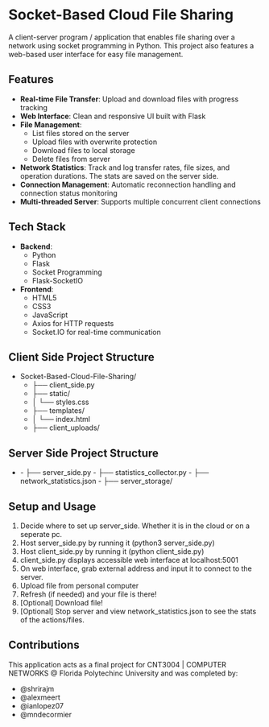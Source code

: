 # Socket-Based Cloud File Sharing

A client-server program / application that enables file sharing over a network using socket programming in Python. This project also features a web-based user interface for easy file management.

## Features

- **Real-time File Transfer**: Upload and download files with progress tracking
- **Web Interface**: Clean and responsive UI built with Flask
- **File Management**: 
  - List files stored on the server
  - Upload files with overwrite protection
  - Download files to local storage
  - Delete files from server
- **Network Statistics**: Track and log transfer rates, file sizes, and operation durations. The stats are saved on the server side.
- **Connection Management**: Automatic reconnection handling and connection status monitoring
- **Multi-threaded Server**: Supports multiple concurrent client connections

## Tech Stack

- **Backend**:
  - Python
  - Flask
  - Socket Programming
  - Flask-SocketIO
- **Frontend**:
  - HTML5
  - CSS3
  - JavaScript
  - Axios for HTTP requests
  - Socket.IO for real-time communication

## Client Side Project Structure
- Socket-Based-Cloud-File-Sharing/
  - ├── client_side.py 
  - ├── static/
  - │ └── styles.css 
  - ├── templates/
  - │ └── index.html 
  - ├── client_uploads/

## Server Side Project Structure
- <path>
  - ├── server_side.py 
  - ├── statistics_collector.py 
  - ├── network_statistics.json
  - ├── server_storage/


## Setup and Usage
1. Decide where to set up server_side. Whether it is in the cloud or on a seperate pc.
2. Host server_side.py by running it (python3 server_side.py)
3. Host client_side.py by running it (python client_side.py)
4. client_side.py displays accessible web interface at localhost:5001
5. On web interface, grab external address and input it to connect to the server. 
6. Upload file from personal computer
7. Refresh (if needed) and your file is there!
8. [Optional] Download file!
9. [Optional] Stop server and view network_statistics.json to see the stats of the actions/files.


## Contributions
This application acts as a final project for CNT3004 | COMPUTER NETWORKS @ Florida Polytechinc University and was completed by:
- @shrirajm
- @alexmeert
- @ianlopez07
- @mndecormier

